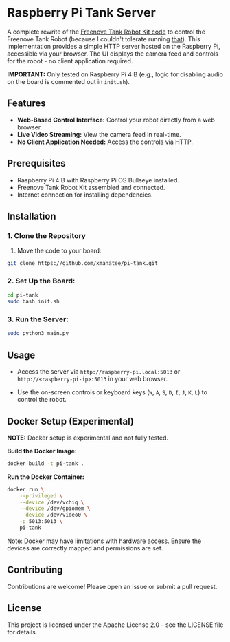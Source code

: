 # Raspberry Pi Tank Server

A complete rewrite of the [Freenove Tank Robot Kit code](https://github.com/Freenove/Freenove_Tank_Robot_Kit_for_Raspberry_Pi) to control the Freenove Tank Robot (because I couldn't tolerate running [that](https://github.com/Freenove/Freenove_Tank_Robot_Kit_for_Raspberry_Pi/blob/main/Code/setup.py)). This implementation provides a simple HTTP server hosted on the Raspberry Pi, accessible via your browser. The UI displays the camera feed and controls for the robot - no client application required.

**IMPORTANT:** Only tested on Raspberry Pi 4 B (e.g., logic for disabling audio on the board is commented out in `init.sh`).

## Features

- **Web-Based Control Interface:** Control your robot directly from a web browser.
- **Live Video Streaming:** View the camera feed in real-time.
- **No Client Application Needed:** Access the controls via HTTP.

## Prerequisites

- Raspberry Pi 4 B with Raspberry Pi OS Bullseye installed.
- Freenove Tank Robot Kit assembled and connected.
- Internet connection for installing dependencies.

## Installation

### 1. Clone the Repository

1. Move the code to your board:
```bash
git clone https://github.com/xmanatee/pi-tank.git
```

### 2. Set Up the Board:
```bash
cd pi-tank
sudo bash init.sh
```

### 3. Run the Server:
```bash
sudo python3 main.py
```

## Usage

- Access the server via `http://raspberry-pi.local:5013` or `http://<raspberry-pi-ip>:5013` in your web browser.

- Use the on-screen controls or keyboard keys (`W`, `A`, `S`, `D`, `I`, `J`, `K`, `L`) to control the robot.


## Docker Setup (Experimental)

**NOTE:** Docker setup is experimental and not fully tested.

**Build the Docker Image:**

```bash
docker build -t pi-tank .
```

**Run the Docker Container:**

```bash
docker run \
    --privileged \
    --device /dev/vchiq \
    --device /dev/gpiomem \
    --device /dev/video0 \
    -p 5013:5013 \
    pi-tank
```

Note: Docker may have limitations with hardware access. Ensure the devices are correctly mapped and permissions are set.

## Contributing
Contributions are welcome! Please open an issue or submit a pull request.

## License
This project is licensed under the Apache License 2.0 - see the LICENSE file for details.
